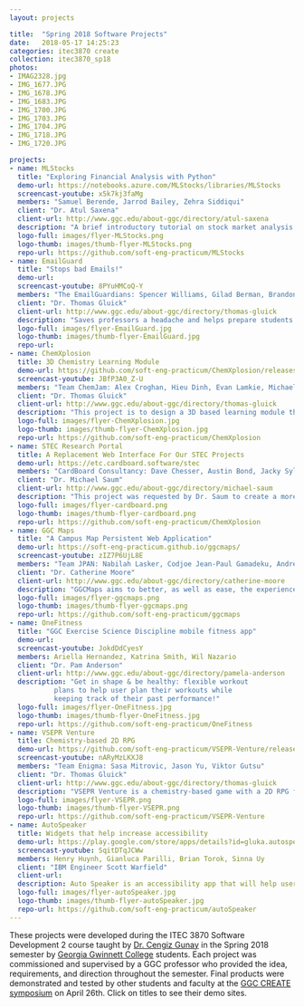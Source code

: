 ```yaml
---
layout: projects

title:  "Spring 2018 Software Projects"
date:   2018-05-17 14:25:23
categories: itec3870 create
collection: itec3870_sp18
photos:
- IMAG2328.jpg
- IMG_1677.JPG
- IMG_1678.JPG
- IMG_1683.JPG
- IMG_1700.JPG
- IMG_1703.JPG
- IMG_1704.JPG
- IMG_1718.JPG
- IMG_1720.JPG

projects:
- name: MLStocks
  title: "Exploring Financial Analysis with Python"
  demo-url: https://notebooks.azure.com/MLStocks/libraries/MLStocks
  screencast-youtube: x5k7kj3faMg 
  members: "Samuel Berende, Jarrod Bailey, Zehra Siddiqui"
  client: "Dr. Atul Saxena"
  client-url: http://www.ggc.edu/about-ggc/directory/atul-saxena
  description: "A brief introductory tutorial on stock market analysis using machine learning."
  logo-full: images/flyer-MLStocks.png
  logo-thumb: images/thumb-flyer-MLStocks.png
  repo-url: https://github.com/soft-eng-practicum/MLStocks
- name: EmailGuard
  title: "Stops bad Emails!"
  demo-url:
  screencast-youtube: 8PYuHMCoQ-Y
  members: "The EmailGuardians: Spencer Williams, Gilad Berman, Brandon Henry, Nishanth Mangineni"
  client: "Dr. Thomas Gluick"
  client-url: http://www.ggc.edu/about-ggc/directory/thomas-gluick
  description: "Saves professors a headache and helps prepare students for the workforce."
  logo-full: images/flyer-EmailGuard.jpg
  logo-thumb: images/thumb-flyer-EmailGuard.jpg
  repo-url:
- name: ChemXplosion
  title: 3D Chemistry Learning Module
  demo-url: https://github.com/soft-eng-practicum/ChemXplosion/releases
  screencast-youtube: JBfP3A0_Z-U
  members: "Team ChemJam: Alex Croghan, Hieu Dinh, Evan Lamkie, Michael Lopez, Rae Vroman"
  client: "Dr. Thomas Gluick"
  client-url: http://www.ggc.edu/about-ggc/directory/thomas-gluick
  description: "This project is to design a 3D based learning module that will be both fun and educational for Chemistry students beginning to learn chemical reactions. This project was started in Fall 2017 in collobartion with GGC Professor Thomas Gluick as a way to provide an educational and entertaining game for Chemistry students."
  logo-full: images/flyer-ChemXplosion.jpg
  logo-thumb: images/thumb-flyer-ChemXplosion.jpg
  repo-url: https://github.com/soft-eng-practicum/ChemXplosion
- name: STEC Research Portal
  title: A Replacement Web Interface For Our STEC Projects
  demo-url: https://etc.cardboard.software/stec
  members: "CardBoard Consultancy: Dave Chesser, Austin Bond, Jacky Sylvain"
  client: "Dr. Michael Saum"
  client-url: http://www.ggc.edu/about-ggc/directory/michael-saum
  description: "This project was requested by Dr. Saum to create a more friendly interface to listings of the STEC research opportunities. Dr. Cengiz Günay is the one sponsoring the project with his Software Dev. II class."
  logo-full: images/flyer-cardboard.png
  logo-thumb: images/thumb-flyer-cardboard.png
  repo-url: https://github.com/soft-eng-practicum/ChemXplosion
- name: GGC Maps
  title: "A Campus Map Persistent Web Application"
  demo-url: https://soft-eng-practicum.github.io/ggcmaps/
  screencast-youtube: zIZ7P6UjL8E
  members: "Team JPAN: Nabilah Lasker, Codjoe Jean-Paul Gamadeku, Andres Blandon"
  client: "Dr. Catherine Moore"
  client-url: http://www.ggc.edu/about-ggc/directory/catherine-moore
  description: "GGCMaps aims to better, as well as ease, the experience of students at GGC when trying to find various locations across campus. It allows users to search rooms and have them be highlighted on an interactive map for easier meetups, less time wasted finding that one classroom for the first time, and easier navigation across campus for guests. This project was started by Mike Deiters et al, in Fall of 2016. It has since been picked up for continuation by David Rivera et al, to further develop its features, and fix bugs as our Software Development II project. This is the latest update to this project for adding a GGC logo, nearby building cues, new UI controls, and clickable parking lots."
  logo-full: images/flyer-ggcmaps.png
  logo-thumb: images/thumb-flyer-ggcmaps.png
  repo-url: https://github.com/soft-eng-practicum/ggcmaps
- name: OneFitness
  title: "GGC Exercise Science Discipline mobile fitness app"
  demo-url:
  screencast-youtube: JokdDdCyesY
  members: Ariella Hernandez, Katrina Smith, Wil Nazario
  client: "Dr. Pam Anderson"
  client-url: http://www.ggc.edu/about-ggc/directory/pamela-anderson
  description: "Get in shape & be healthy: flexible workout 
  	       plans to help user plan their workouts while
	       keeping track of their past performance!"
  logo-full: images/flyer-OneFitness.jpg
  logo-thumb: images/thumb-flyer-OneFitness.jpg
  repo-url: https://github.com/soft-eng-practicum/OneFitness
- name: VSEPR Venture
  title: Chemistry-based 2D RPG
  demo-url: https://github.com/soft-eng-practicum/VSEPR-Venture/releases
  screencast-youtube: nARyMzLKXJ8
  members: "Team Enigma: Sasa Mitrovic, Jason Yu, Viktor Gutsu"
  client: "Dr. Thomas Gluick"
  client-url: http://www.ggc.edu/about-ggc/directory/thomas-gluick
  description: "VSEPR Venture is a chemistry-based game with a 2D RPG feel to it. The game revolves around the VSEPR Theory and provides users with a unique way to practice what they've learned in their chemistry classes. This project was created using GameMaker Studio 2 and is written in GameMakers proprietary programming language called GameMaker Language (GML)."
  logo-full: images/flyer-VSEPR.png
  logo-thumb: images/thumb-flyer-VSEPR.png
  repo-url: https://github.com/soft-eng-practicum/VSEPR-Venture
- name: AutoSpeaker
  title: Widgets that help increase accessibility 
  demo-url: https://play.google.com/store/apps/details?id=gluka.autospeakerphone
  screencast-youtube: SqitDTqJCWw
  members: Henry Huynh, Gianluca Parilli, Brian Torok, Sinna Uy
  client: "IBM Engineer Scott Warfield"
  client-url:
  description: Auto Speaker is an accessibility app that will help users turn their speaker phone on with a single click of a reize-able widget and or within the app. The application will also be able to automatically answer the phone calls of people that were previously marked as favorite within the phone's contacts application.
  logo-full: images/flyer-autoSpeaker.jpg
  logo-thumb: images/thumb-flyer-autoSpeaker.jpg
  repo-url: https://github.com/soft-eng-practicum/autoSpeaker
---
```


These projects were developed during the ITEC 3870 Software
Development 2 course taught by [Dr. Cengiz Gunay][gunay-ggc] in the
Spring 2018 semester by [Georgia Gwinnett College][ggc] students. Each
project was commissioned and supervised by a GGC professor who
provided the idea, requirements, and direction throughout the
semester. Final products were demonstrated and tested by other
students and faculty at the [GGC CREATE symposium][create] on April 26th. Click on
titles to see their demo sites.

  <!-- lightgallery -->
  <script src="https://code.jquery.com/jquery-2.2.4.min.js"></script>
  <script src="https://cdn.jsdelivr.net/lightgallery/1.3.7/js/lightgallery.min.js"></script>  
  <script src="https://cdn.jsdelivr.net/g/lg-zoom"></script>  

  <script type="text/javascript">
    $(document).ready(function() {
    $("body").lightGallery({
	zoom: true,
	selector: 'a#lightgallery',
	selectWithin: 'body'
    }); 
    });
  </script>

[ggc]:		http://www.ggc.edu
[gunay-ggc]: 	http://www.ggc.edu/about-ggc/directory/cengiz-gunay
[create]:	https://www.facebook.com/georgiagwinnett/photos/ms.c.eJxdz0EKADEMAsAflaYx0fz~;Ywt7KNTrIIqxo3IaRSkD4IornDFRV5uwX9HusMxUeQZ04Xm3FN6jHJmg0gXHRW3N4P~;0Ay4NMx8~-.bps.a.10153964573906447.1073741919.78573401446/10153964578831447/?type=3&theater
